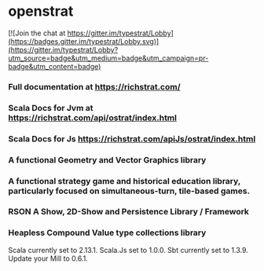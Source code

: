 <html>
<head>
<link rel="stylesheet" type="text/css" href="Documentation.css">  
</head>
<body>
<h1>openstrat</h1>

[![Join the chat at https://gitter.im/typestrat/Lobby](https://badges.gitter.im/typestrat/Lobby.svg)](https://gitter.im/typestrat/Lobby?utm_source=badge&utm_medium=badge&utm_campaign=pr-badge&utm_content=badge)

<h3>Full documentation at <a href="https://richstrat.com/">https://richstrat.com/</a></h3>
<h3>Scala Docs for Jvm at <a href="https://richstrat.com/api/ostrat/index.html">https://richstrat.com/api/ostrat/index.html</a></h3>
<h3>Scala Docs for Js <a href="https://richstrat.com/apiJs/ostrat/index.html">https://richstrat.com/apiJs/ostrat/index.html</a></h3>

<h3>A functional Geometry and Vector Graphics library</h3>

<h3>A functional strategy game and historical education library, particularly focused on simultaneous-turn, tile-based games.</h3>

<h3>RSON A Show, 2D-Show and Persistence Library / Framework</h3>

<h3> Heapless Compound Value type collections library</h3>

<p>Scala currently set to 2.13.1. Scala.Js set to 1.0.0. Sbt currently set to 1.3.9. Update your Mill to 0.6.1.

</body>
</html>
